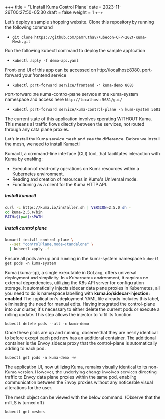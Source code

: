 +++
title = '1. Install Kuma Control Plane'
date = 2023-11-26T00:27:50+05:30
draft = false
weight = 1
+++

Let’s deploy a sample shopping website. Clone this repository by running the following command
- `git clone https://github.com/pamruthav/Kubecon-CFP-2024-Kuma-Mesh.git`

Run the following kubectl command to deploy the sample application
- `kubectl apply -f demo-app.yaml`

Front-end UI of this app can be accessed on http://localhost:8080, port-forward your frontend service
- `kubectl port-forward service/frontend -n kuma-demo 8080`

Port-forward the kuma-control-plane service in the kuma-system namespace and access here `http://localhost:5681/gui/`
- `kubectl port-forward service/kuma-control-plane -n kuma-system 5681`

The current state of this application involves operating WITHOUT Kuma. This means all traffic flows directly between the services, not routed through any data plane proxies.

Let’s install the Kuma service mesh and see the difference. Before we install the mesh, we need to install Kumactl

Kumactl, a command-line interface (CLI) tool, that facilitates interaction with Kuma by enabling:
- Execution of read-only operations on Kuma resources within a Kubernetes environment.
- Reading and creation of resources in Kuma's Universal mode.
- Functioning as a client for the Kuma HTTP API.

##### Install kumactl

``` bash
curl -L https://kuma.io/installer.sh | VERSION=2.5.0 sh -
cd kuma-2.5.0/bin
PATH=$(pwd):$PATH
```

##### Install control plane

``` bash
kumactl install control-plane \
  --set "controlPlane.mode=standalone" \
  | kubectl apply -f -
```

Ensure all pods are up and running in the kuma-system namespace `kubectl get pods -n kuma-system`

Kuma (kuma-cp), a single executable in GoLang, offers universal deployment and simplicity. In a Kubernetes environment, it requires no external dependencies, utilizing the K8s API server for configuration storage. It automatically injects sidecar data plane proxies in Kubernetes, all you need to do is namespace labelling with __kuma.io/sidecar-injection: enabled__ The application's deployment YAML file already includes this label, eliminating the need for manual edits. Having integrated the control-plane into our cluster, it's necessary to either delete the current pods or execute a rolling update. This step allows the injector to fulfil its function

`kubectl delete pods --all -n kuma-demo`

Once these pods are up and running, observe that they are nearly identical to before except each pod now has an additional container. The additional container is the Envoy sidecar proxy that the control-plane is automatically adding to each pod.

`kubectl get pods -n kuma-demo -w`

The application UI, now utilizing Kuma, remains visually identical to its non-Kuma version. However, the underlying change involves services directing traffic to Envoy data plane proxies within the same pod, enabling communication between the Envoy proxies without any noticeable visual alterations for the user.

The mesh object can be viewed with the below command: (Observe that the mTLS is turned off)

`kubectl get meshes`